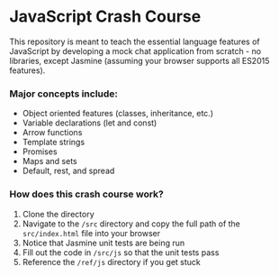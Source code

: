 # JavaScript Crash Course

This repository is meant to teach the essential language features of JavaScript by developing a mock chat application from scratch - no libraries, except Jasmine (assuming your browser supports all ES2015 features).

### Major concepts include:

* Object oriented features (classes, inheritance, etc.)
* Variable declarations (let and const)
* Arrow functions
* Template strings
* Promises
* Maps and sets
* Default, rest, and spread

### How does this crash course work?

1. Clone the directory
2. Navigate to the `/src` directory and copy the full path of the `src/index.html` file into your browser
3. Notice that Jasmine unit tests are being run
4. Fill out the code in `/src/js` so that the unit tests pass
5. Reference the `/ref/js` directory if you get stuck